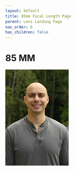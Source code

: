 ```yaml
---
layout: default
title: 85mm Focal Length Page
parent: Lens Landing Page
nav_order: 6
has_children: false
---
```


# 85 MM

<img src="/images/Body/85mm-prime.JPG" width="200"> 